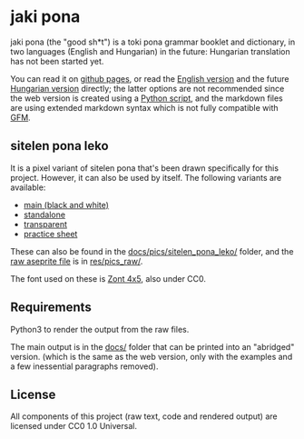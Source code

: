 # jaki pona

jaki pona (the "good sh\*t") is a toki pona grammar booklet and dictionary, in two languages (English and Hungarian) in the future: Hungarian translation has not been started yet.

You can read it on [github pages](https://ae-dschorsaanjo.github.io/jaki-pona/), or read the [English version](./jaki_pona-en.md) and the future [Hungarian version](./jaki_pona-hu.md) directly; the latter options are not recommended since the web version is created using a [Python script](./render.py), and the markdown files are using extended markdown syntax which is not fully compatible with [GFM](https://github.github.com/gfm/).

## sitelen pona leko

It is a pixel variant of sitelen pona that's been drawn specifically for this project. However, it can also be used by itself.
The following variants are available:
- [main (black and white)](https://raw.githubusercontent.com/ae-dschorsaanjo/jaki-pona/refs/heads/main/docs/pics/sitelen_pona_leko/sitelen-pona-leko.png)
- [standalone](https://raw.githubusercontent.com/ae-dschorsaanjo/jaki-pona/refs/heads/main/docs/pics/sitelen_pona_leko/sitelen-pona-leko-standalone.png)
- [transparent](https://raw.githubusercontent.com/ae-dschorsaanjo/jaki-pona/refs/heads/main/docs/pics/sitelen_pona_leko/sitelen-pona-leko-trans.png)
- [practice sheet](https://raw.githubusercontent.com/ae-dschorsaanjo/jaki-pona/refs/heads/main/docs/pics/sitelen_pona_leko/sitelen-pona-leko-practice-sheet.png)

These can also be found in the [docs/pics/sitelen_pona_leko/](docs/pics/sitelen_pona_leko/) folder, and the [raw aseprite file](res/pics_raw/sitelen-pona-leko.aseprite) is in [res/pics_raw/](res/pics_raw/).

The font used on these is [Zont 4x5](https://fontstruct.com/fontstructions/show/2419509/zont-4x5), also under CC0.

## Requirements

Python3 to render the output from the raw files.

The main output is in the [docs/](./docs/) folder that can be printed into an "abridged" version. (which is the same as the web version, only with the examples and a few inessential paragraphs removed).

## License

All components of this project (raw text, code and rendered output) are licensed under CC0 1.0 Universal.
